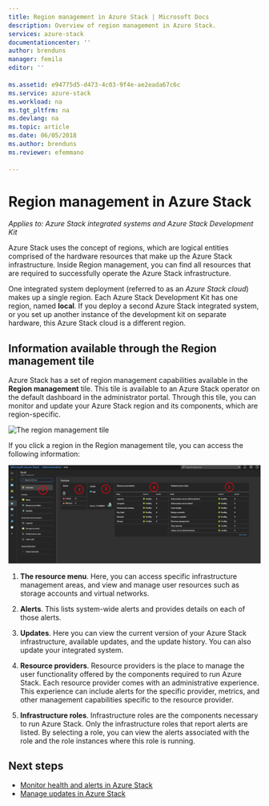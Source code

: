 ```yaml
---
title: Region management in Azure Stack | Microsoft Docs
description: Overview of region management in Azure Stack.
services: azure-stack
documentationcenter: ''
author: brenduns
manager: femila
editor: ''

ms.assetid: e94775d5-d473-4c03-9f4e-ae2eada67c6c
ms.service: azure-stack
ms.workload: na
ms.tgt_pltfrm: na
ms.devlang: na
ms.topic: article
ms.date: 06/05/2018
ms.author: brenduns
ms.reviewer: efemmano

---
```

# Region management in Azure Stack

*Applies to: Azure Stack integrated systems and Azure Stack Development Kit*

Azure Stack uses the concept of regions, which are logical entities comprised of the hardware resources that make up the Azure Stack infrastructure. Inside Region management, you can find all resources that are required to successfully operate the Azure Stack infrastructure.

One integrated system deployment (referred to as an *Azure Stack cloud*) makes up a single region. Each Azure Stack Development Kit has one region, named **local**. If you deploy a second Azure Stack integrated system, or you set up another instance of the development kit on separate hardware, this Azure Stack cloud is a different region.

## Information available through the Region management tile

Azure Stack has a set of region management capabilities available in the **Region management** tile. This tile is available to an Azure Stack operator on the default dashboard in the administrator portal. Through this tile, you can monitor and update your Azure Stack region and its components, which are region-specific.

 ![The region management tile](media/azure-stack-manage-region/image1.png)

 If you click a region in the Region management tile, you can access the following information:

  ![Description of panes on the Region management blade](media/azure-stack-manage-region/image2.png)

1. **The resource menu**. Here, you can access specific infrastructure management areas, and view and manage user resources such as storage accounts and virtual networks.

2. **Alerts**. This lists system-wide alerts and provides details on each of those alerts.

3. **Updates**. Here you can view the current version of your Azure Stack infrastructure, available updates, and the update history. You can also update your integrated system.

4. **Resource providers**. Resource providers is the place to manage the user functionality offered by the components required to run Azure Stack. Each resource provider comes with an administrative experience. This experience can include alerts for the specific provider, metrics, and other management capabilities specific to the resource provider.

5. **Infrastructure roles**. Infrastructure roles are the components necessary to run Azure Stack. Only the infrastructure roles that report alerts are listed. By selecting a role, you can view the alerts associated with the role and the role instances where this role is running.

## Next steps

- [Monitor health and alerts in Azure Stack](azure-stack-monitor-health.md)
- [Manage updates in Azure Stack](azure-stack-updates.md)
